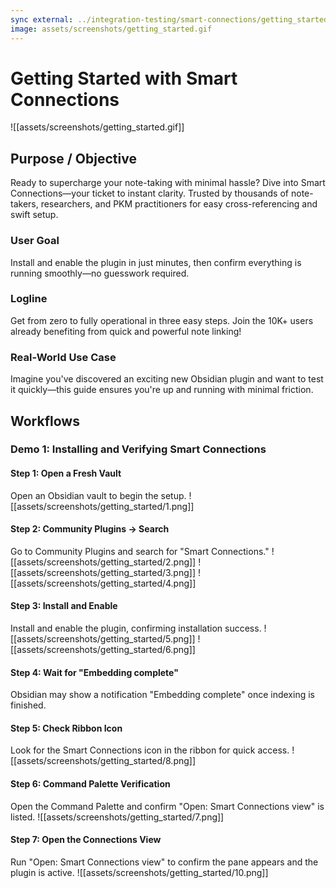 ```yaml
---
sync external: ../integration-testing/smart-connections/getting_started.demo.md
image: assets/screenshots/getting_started.gif
---
```

# Getting Started with Smart Connections
![[assets/screenshots/getting_started.gif]]
## Purpose / Objective
Ready to supercharge your note-taking with minimal hassle? Dive into Smart Connections—your ticket to instant clarity. Trusted by thousands of note-takers, researchers, and PKM practitioners for easy cross-referencing and swift setup.
### User Goal
Install and enable the plugin in just minutes, then confirm everything is running smoothly—no guesswork required.
### Logline
Get from zero to fully operational in three easy steps. Join the 10K+ users already benefiting from quick and powerful note linking!
### Real-World Use Case
Imagine you've discovered an exciting new Obsidian plugin and want to test it quickly—this guide ensures you're up and running with minimal friction.
## Workflows

### Demo 1: Installing and Verifying Smart Connections
#### Step 1: Open a Fresh Vault
Open an Obsidian vault to begin the setup.
![[assets/screenshots/getting_started/1.png]]
#### Step 2: Community Plugins → Search
Go to Community Plugins and search for "Smart Connections."
![[assets/screenshots/getting_started/2.png]]
![[assets/screenshots/getting_started/3.png]]
![[assets/screenshots/getting_started/4.png]]

#### Step 3: Install and Enable
Install and enable the plugin, confirming installation success.
![[assets/screenshots/getting_started/5.png]]
![[assets/screenshots/getting_started/6.png]]

#### Step 4: Wait for "Embedding complete"
Obsidian may show a notification "Embedding complete" once indexing is finished.
#### Step 5: Check Ribbon Icon
Look for the Smart Connections icon in the ribbon for quick access.
![[assets/screenshots/getting_started/8.png]]
#### Step 6: Command Palette Verification
Open the Command Palette and confirm "Open: Smart Connections view" is listed.
![[assets/screenshots/getting_started/7.png]]

#### Step 7: Open the Connections View
Run "Open: Smart Connections view" to confirm the pane appears and the plugin is active.
![[assets/screenshots/getting_started/10.png]]
